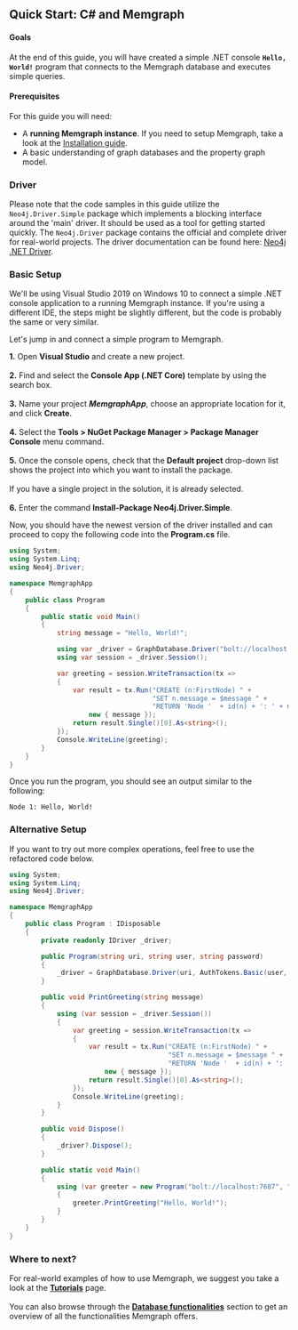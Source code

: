 ## Quick Start: C# and Memgraph

#### Goals
At the end of this guide, you will have created a simple .NET console **`Hello, World!`** program that connects to the Memgraph database and executes simple queries.

#### Prerequisites

For this guide you will need:
* A **running Memgraph instance**. If you need to setup Memgraph, take a look at the [Installation guide](../installation/installation.md).
* A basic understanding of graph databases and the property graph model.

### Driver

Please note that the code samples in this guide utilize the `Neo4j.Driver.Simple` package which implements a blocking interface around the 'main' driver. It should be used as a tool for getting started quickly. The `Neo4j.Driver` package contains the official and complete driver for real-world projects.
The driver documentation can be found here: [Neo4j .NET Driver](https://github.com/neo4j/neo4j-dotnet-driver).

### Basic Setup

We'll be using Visual Studio 2019 on Windows 10 to connect a simple .NET console application to a running Memgraph instance.
If you're using a different IDE, the steps might be slightly different, but the code is probably the same or very similar.<br />  

Let's jump in and connect a simple program to Memgraph.

**1.** Open **Visual Studio** and create a new project.<br />  
**2.** Find and select the **Console App (.NET Core)** template by using the search box.<br />  
**3.** Name your project ***MemgraphApp***, choose an appropriate location for it, and click **Create**.<br />  
**4.** Select the **Tools > NuGet Package Manager > Package Manager Console** menu command.<br />  
**5.** Once the console opens, check that the **Default project** drop-down list shows the project into which you want to install the package.<br />  
If you have a single project in the solution, it is already selected.<br />  
**6.** Enter the command **Install-Package Neo4j.Driver.Simple**.

Now, you should have the newest version of the driver installed and can proceed to copy the following code into the **Program.cs** file.

```c#
using System;
using System.Linq;
using Neo4j.Driver;

namespace MemgraphApp
{
    public class Program
    {
        public static void Main()
        {
            string message = "Hello, World!";

            using var _driver = GraphDatabase.Driver("bolt://localhost:7687", AuthTokens.None);
            using var session = _driver.Session();

            var greeting = session.WriteTransaction(tx =>
            {
                var result = tx.Run("CREATE (n:FirstNode) " +
                                    "SET n.message = $message " +
                                    "RETURN 'Node '  + id(n) + ': ' + n.message",
                    new { message });
                return result.Single()[0].As<string>();
            });
            Console.WriteLine(greeting);
        }
    }
}
```

Once you run the program, you should see an output similar to the following:

```
Node 1: Hello, World!
```

### Alternative Setup

If you want to try out more complex operations, feel free to use the refactored code below.

```c#
using System;
using System.Linq;
using Neo4j.Driver;

namespace MemgraphApp
{
    public class Program : IDisposable
    {
        private readonly IDriver _driver;

        public Program(string uri, string user, string password)
        {
            _driver = GraphDatabase.Driver(uri, AuthTokens.Basic(user, password));
        }

        public void PrintGreeting(string message)
        {
            using (var session = _driver.Session())
            {
                var greeting = session.WriteTransaction(tx =>
                {
                    var result = tx.Run("CREATE (n:FirstNode) " +
                                        "SET n.message = $message " +
                                        "RETURN 'Node '  + id(n) + ': ' + n.message",
                        new { message });
                    return result.Single()[0].As<string>();
                });
                Console.WriteLine(greeting);
            }
        }

        public void Dispose()
        {
            _driver?.Dispose();
        }

        public static void Main()
        {
            using (var greeter = new Program("bolt://localhost:7687", "", ""))
            {
                greeter.PrintGreeting("Hello, World!");
            }
        }
    }
}
```

### Where to next?

For real-world examples of how to use Memgraph, we suggest you take a look at the **[Tutorials](../../tutorials/tutorials.md)** page.<br />  
You can also browse through the **[Database functionalities](../../database_functionalities/database-functionalities.md)** section to get an overview of all the functionalities Memgraph offers.